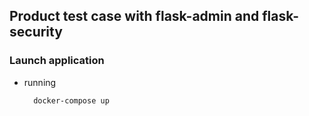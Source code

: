 ## Product test case with flask-admin and flask-security

### Launch application

+ running
        
        docker-compose up

